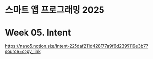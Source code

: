 # 스마트 앱 프로그래밍 2025

# Week 05. Intent

https://nano5.notion.site/Intent-225daf211d428177a9f6d2395119e3b7?source=copy_link

